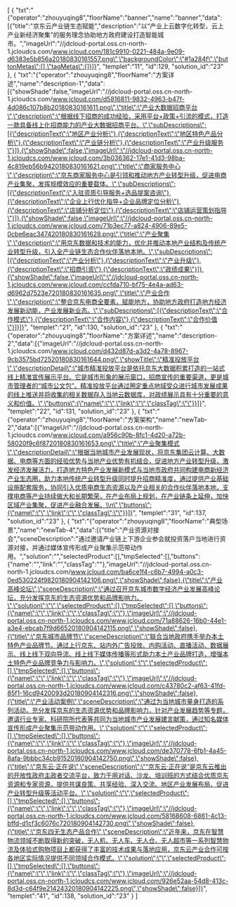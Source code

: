 [
	{
		"txt":"{\"operator\":\"zhouyuqing8\",\"floorName\":\"banner\",\"name\":\"banner\",\"data\":[{\"title\":\"京东云产业链生态赋能\",\"description\":\"以“产业上云数字化转型，云上产业新经济聚集”的服务理念协助地方政府建设打造智能城市。\",\"imageUrl\":\"//jdcloud-portal.oss.cn-north-1.jcloudcs.com/www.jcloud.com/181c9910-0221-484a-9e09-d6383e5b856a20180830161557.png\",\"backgroundColor\":\"#1a284f\",\"buttonMetas\":[],\"tagMetas\":[]}]}",
		"templet":"11",
		"id":129,
		"solution_id":"23"
	},
	{
		"txt":"{\"operator\":\"zhouyuqing8\",\"floorName\":\"方案详述\",\"name\":\"description-1\",\"data\":[{\"showShade\":false,\"imageUrl\":\"//jdcloud-portal.oss.cn-north-1.jcloudcs.com/www.jcloud.com/d5816811-9832-4963-b47f-4d086c107b8b20180830161611.png\",\"title\":\"产业大数据招商平台\",\"description\":\"根据线下招商的成功经验，采用平台+政策+引流的模式，打造一款具备线上化招商能力的产业大数据招商平台。\",\"subDescriptions\":[{\"descriptionText\":\"地区产业分析\"},{\"descriptionText\":\"地区特色产品分析\"},{\"descriptionText\":\"产业链分析\"},{\"descriptionText\":\"产业升级服务\"}]},{\"showShade\":false,\"imageUrl\":\"//jdcloud-portal.oss.cn-north-1.jcloudcs.com/www.jcloud.com/3b036362-17e1-41d3-98ba-4c819eb56b9420180830161621.png\",\"title\":\"商家服务中心\",\"description\":\"京东商家服务中心是引领和推动地方产业转型升级，促进电商产业集聚，发挥规模效应的重要载体。\",\"subDescriptions\":[{\"descriptionText\":\"入驻资质引导服务+选品提案咨询\"},{\"descriptionText\":\"企业上行优化指导+企业品牌定位分析\"},{\"descriptionText\":\"店铺分析定位\"},{\"descriptionText\":\"店铺运营策划指导\"}]},{\"showShade\":false,\"imageUrl\":\"//jdcloud-portal.oss.cn-north-1.jcloudcs.com/www.jcloud.com/71b3ec77-a824-4906-89e5-0cbe6eac347420180830161628.png\",\"title\":\"产业聚集\",\"description\":\"用京东数据和技术的能力，优化并推动本地产业结构及传统产业转型升级，引入全产业链生态合作伙伴落地本地。\",\"subDescriptions\":[{\"descriptionText\":\"产业分析\"},{\"descriptionText\":\"产业升级\"},{\"descriptionText\":\"招商引资\"},{\"descriptionText\":\"政绩成果\"}]},{\"showShade\":false,\"imageUrl\":\"//jdcloud-portal.oss.cn-north-1.jcloudcs.com/www.jcloud.com/ccfda710-bf75-4e4a-ad63-d6962d7523e720180830161635.png\",\"title\":\"产业合作\",\"description\":\"整合京东电商全要素，赋能地方，协助地方政府打造地方经济发展新动能，产业发展新业态。\",\"subDescriptions\":[{\"descriptionText\":\"合作模式\"},{\"descriptionText\":\"合作内容\"},{\"descriptionText\":\"合作价值\"}]}]}",
		"templet":"21",
		"id":130,
		"solution_id":"23"
	},
	{
		"txt":"{\"operator\":\"zhouyuqing8\",\"floorName\":\"方案详述\",\"name\":\"description-2\",\"data\":[{\"imageUrl\":\"//jdcloud-portal.oss.cn-north-1.jcloudcs.com/www.jcloud.com/d432d87d-a3d2-4a78-8967-9cb3575bd72520180830161644.png\",\"showTitle\":\"精准投放平台\",\"descriptionDetail\":\"城市精准投放平台是依托京东大数据积累打造的一站式线上精准宣传展示平台。它是城市形象的展示窗口，招商宣传的重要渠道，更是城市管理者的“城市公文包”。精准投放平台通过圈定重点地域受众进行城市发展成果的线上推送并将收集的相关数据存入当地云数据库，对政绩展示具有十分重要的意义和价值。\",\"buttons\":{\"name\":\"\",\"link\":\"\",\"classTag\":\"\"}}]}",
		"templet":"22",
		"id":131,
		"solution_id":"23"
	},
	{
		"txt":"{\"operator\":\"zhouyuqing8\",\"floorName\":\"方案架构\",\"name\":\"newTab-2\",\"data\":[{\"imageUrl\":\"//jdcloud-portal.oss.cn-north-1.jcloudcs.com/www.jcloud.com/a956c90b-8fc1-4d20-a72b-58020f9c6f8720180830161653.png\",\"title\":\"产业聚集模式\",\"descriptionDetail\":\"根据当地城市产业发展现状，将京东集团云计算、大数据、电商等方面的经验优势与当地产业优势有机结合，促进地方产业转型升级，激发经济发展活力，打造地方特色产业发展新模式与当地市政府共同构建电商新经济产业生态圈，助力本地传统产业转型升级同时提升招商精准度，通过提供产业基础设施配套服务，协同引入优质电商生态资源以及产业相关的合作伙伴落地本地，支撑电商等产业持续做大和长期繁荣，在产业布局上规划，在产业链条上延伸，加快区域产业集聚，促进产业融合发展。\\n\",\"buttons\":{\"name\":\"\",\"link\":\"\",\"classTag\":\"\"}}]}",
		"templet":"31",
		"id":137,
		"solution_id":"23"
	},
	{
		"txt":"{\"operator\":\"zhouyuqing8\",\"floorName\":\"典型场景\",\"name\":\"newTab-4\",\"data\":[{\"title\":\"产业资源对接会\",\"sceneDescription\":\"通过邀请产业链上下游企业参会就投资落户当地进行资源对接，并通过媒体宣传形成产业聚集示范带动作用。\",\"solution\":\"\",\"selectedProduct\":[],\"tmpSelected\":[],\"buttons\":{\"name\":\"\",\"link\":\"\",\"classTag\":\"\"},\"imageUrl\":\"//jdcloud-portal.oss.cn-north-1.jcloudcs.com/www.jcloud.com/ba6ce1f4-c6b7-4994-a0c3-0ed530224f9820180904142106.png\",\"showShade\":false},{\"title\":\"产业高峰论坛\",\"sceneDescription\":\"通过召开京东城市数字经济产业发展高峰论坛，充分发挥京东的生态资源优势和品牌影响力。\",\"solution\":\"\",\"selectedProduct\":[],\"tmpSelected\":[],\"buttons\":{\"name\":\"\",\"link\":\"\",\"classTag\":\"\"},\"imageUrl\":\"//jdcloud-portal.oss.cn-north-1.jcloudcs.com/www.jcloud.com/71a88626-16b0-44e1-a3e4-ebcab7f9d66520180904142115.png\",\"showShade\":false},{\"title\":\"京东城市品牌节\",\"sceneDescription\":\"联合当地政府携手举办本土特色产业品牌节。通过上行京东、站内外广告投放、内购活动、直播活动、数据展示、线上线下双向导流、线上线下媒体传播等形式助力本土产业品牌打造，增强本土特色产业品牌竞争力与影响力。\",\"solution\":\"\",\"selectedProduct\":[],\"tmpSelected\":[],\"buttons\":{\"name\":\"\",\"link\":\"\",\"classTag\":\"\"},\"imageUrl\":\"//jdcloud-portal.oss.cn-north-1.jcloudcs.com/www.jcloud.com/c43780c2-af63-41fd-85f1-16cd9420093d20180904142316.png\",\"showShade\":false},{\"title\":\"产业活动案例\",\"sceneDescription\":\"通过为当地城市量身打造的系列活动，充分发挥京东的生态资源优势和品牌影响力，针对产业发展趋势等专题，邀请行业专家、科研院所代表等共同为当地城市产业发展建言献策，通过知名媒体宣传形成产业聚集示范带动作用。\",\"solution\":\"\",\"selectedProduct\":[],\"tmpSelected\":[],\"buttons\":{\"name\":\"\",\"link\":\"\",\"classTag\":\"\"},\"imageUrl\":\"//jdcloud-portal.oss.cn-north-1.jcloudcs.com/www.jcloud.com/de370778-6fb1-4a45-8afa-9bbbc34cb91520180904142750.png\",\"showShade\":false},{\"title\":\"京东云·正在说\",\"sceneDescription\":\"“京东云·正在说”是京东云推出的开放性政府主政者交流平台，致力于用对话、沙龙、培训班的方式结合优质京东资源和专家资源，提供共谋良策、共享经验、深入交流、地区产业发展布局、促进产业转型升级等活动平台。\",\"solution\":\"\",\"selectedProduct\":[],\"tmpSelected\":[],\"buttons\":{\"name\":\"\",\"link\":\"\",\"classTag\":\"\"},\"imageUrl\":\"//jdcloud-portal.oss.cn-north-1.jcloudcs.com/www.jcloud.com/58168608-6861-4c13-bffd-d1cf3c6076c720180904142730.png\",\"showShade\":false},{\"title\":\"京东四无生态产品合作\",\"sceneDescription\":\"近年来，京东在智慧物流领域不断取得新的突破，无人机、无人车、无人仓、无人超市等一系列智慧物流及体验式购物项目上都获得了丰富的技术成果与落地应用，京东云产业合作可按各地区实际情况提供不同领域合作模式。\",\"solution\":\"\",\"selectedProduct\":[],\"tmpSelected\":[],\"buttons\":{\"name\":\"\",\"link\":\"\",\"classTag\":\"\"},\"imageUrl\":\"//jdcloud-portal.oss.cn-north-1.jcloudcs.com/www.jcloud.com/926e52aa-54d8-413c-8d3d-c64f9e21424320180904142225.png\",\"showShade\":false}]}",
		"templet":"41",
		"id":138,
		"solution_id":"23"
	}
]
